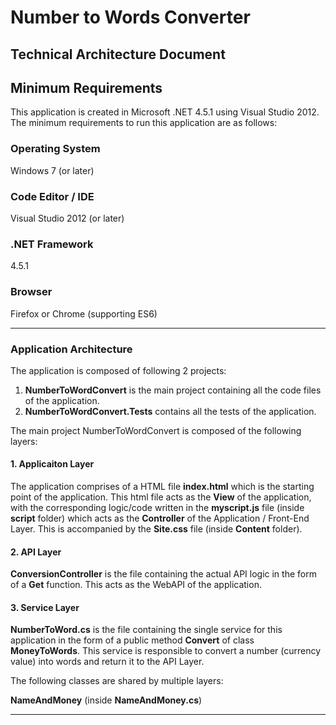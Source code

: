 # Number to Words Converter
## Technical Architecture Document

## Minimum Requirements ##

This application is created in Microsoft .NET 4.5.1 using Visual Studio 2012. The minimum requirements to run this application are as follows:

### Operating System
Windows 7 (or later)

### Code Editor / IDE
Visual Studio 2012 (or later)

### .NET Framework
4.5.1

### Browser
Firefox or Chrome (supporting ES6)

---

### Application Architecture ###

The application is composed of following 2 projects:

1. **NumberToWordConvert** is the main project containing all the code files of the application.
2. **NumberToWordConvert.Tests** contains all the tests of the application.

The main project NumberToWordConvert is composed of the following layers:

#### 1. Applicaiton Layer
The application comprises of a HTML file **index.html** which is the starting point of the application. This html file acts as the **View** of the application, with the corresponding logic/code written in the **myscript.js** file (inside **script** folder) which acts as the **Controller** of the Application / Front-End Layer. This is accompanied by the **Site.css** file (inside **Content** folder).

#### 2.	API Layer
**ConversionController** is the file containing the actual API logic in the form of a **Get** function. This acts as the WebAPI of the application.

#### 3.	Service Layer
**NumberToWord.cs** is the file containing the single service for this application in the form of a public method **Convert** of class **MoneyToWords**. This service is responsible to convert a number (currency value) into words and return it to the API Layer.

The following classes are shared by multiple layers:

**NameAndMoney** (inside **NameAndMoney.cs**)

---
